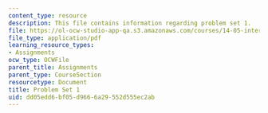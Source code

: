 ```yaml
---
content_type: resource
description: This file contains information regarding problem set 1.
file: https://ol-ocw-studio-app-qa.s3.amazonaws.com/courses/14-05-intermediate-macroeconomics-spring-2013/dd05edd6bf05d9666a29552d555ec2ab_MIT14_05S13_Pset1.pdf
file_type: application/pdf
learning_resource_types:
- Assignments
ocw_type: OCWFile
parent_title: Assignments
parent_type: CourseSection
resourcetype: Document
title: Problem Set 1
uid: dd05edd6-bf05-d966-6a29-552d555ec2ab
---
```


